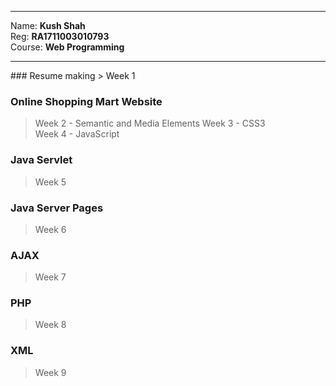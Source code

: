 <hr>
Name: <b>Kush Shah</b><br>
Reg: <b>RA1711003010793</b><br>
Course: <b>Web Programming</b><br>
<hr>
### Resume making
> Week 1

### Online Shopping Mart Website
> Week 2 - Semantic and Media Elements
> Week 3 - CSS3<br>
> Week 4 - JavaScript<br>

### Java Servlet
> Week 5

### Java Server Pages
> Week 6

### AJAX
> Week 7

### PHP 
> Week 8

### XML
> Week 9
